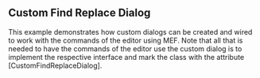 ## Custom Find Replace Dialog
This example demonstrates how custom dialogs can be created and wired to work with the commands of the editor using MEF.
Note that all that is needed to have the commands of the editor use the custom dialog is to implement the respective interface and mark the class with the attribute [CustomFindReplaceDialog].

[//]: <keywords: replace, inherit, modify>